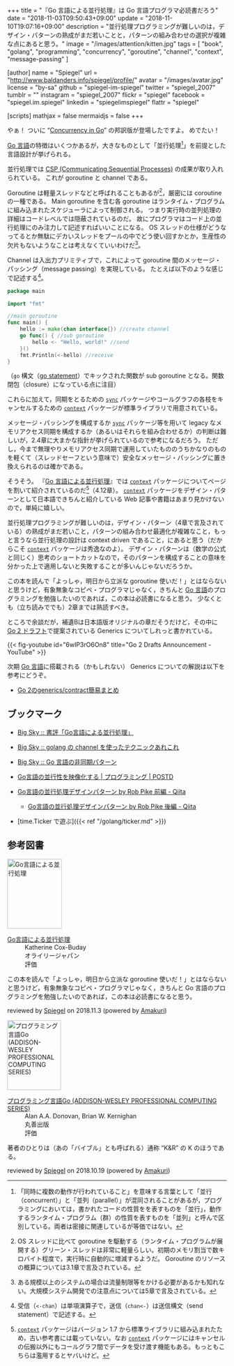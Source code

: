+++
title = "『Go 言語による並行処理』は Go 言語プログラマ必読書だろう"
date = "2018-11-03T09:50:43+09:00"
update = "2018-11-10T19:07:16+09:00"
description = "並行処理プログラミングが難しいのは，デザイン・パターンの熟成がまだ若いことと，パターンの組み合わせの選択が複雑な点にあると思う。"
image = "/images/attention/kitten.jpg"
tags = [ "book", "golang", "programming", "concurrency", "goroutine", "channel", "context", "message-passing" ]

[author]
  name      = "Spiegel"
  url       = "http://www.baldanders.info/spiegel/profile/"
  avatar    = "/images/avatar.jpg"
  license   = "by-sa"
  github    = "spiegel-im-spiegel"
  twitter   = "spiegel_2007"
  tumblr    = ""
  instagram = "spiegel_2007"
  flickr    = "spiegel"
  facebook  = "spiegel.im.spiegel"
  linkedin  = "spiegelimspiegel"
  flattr    = "spiegel"

[scripts]
  mathjax = false
  mermaidjs = false
+++

やぁ！ ついに “[Concurrency in Go](https://katherine.cox-buday.com/concurrency-in-go/)” の邦訳版が登場したですよ。
めでたい！

[Go 言語]の特徴はいくつかあるが，大きなものとして「並行処理[^cm1]」を前提とした言語設計が挙げられる。

[^cm1]: 「同時に複数の動作が行われていること」を意味する言葉として「並行（concurrent）」と「並列（parallel）」が混同されることがあるが，プログラミングにおいては，書かれたコードの性質をを表すものを「並行」，動作するランタイム・プログラム（群）の性質を表すものを「並列」と呼んで区別している。両者は密接に関連しているが等価ではない。

並行処理では [CSP (Communicating Sequential Processes)](https://dl.acm.org/citation.cfm?doid=359576.359585) の成果が取り入れられている。
これが goroutine と channel である。

Goroutine は軽量スレッドなどと呼ばれることもあるが[^thrd1]，厳密には coroutine の一種である。
Main goroutine を含む各 goroutine はランタイム・プログラムに組み込まれたスケジューラによって制御される。
つまり実行時の並列処理の詳細はコードレベルでは隠蔽されているのだ。
故にプログラマはコード上の並行処理にのみ注力して記述すればいいことになる。
OS スレッドの仕様がどうなってるとか無駄にデカいスレッドをプールの中でどう使い回すかとか，生産性の欠片もないようなことは考えなくていいわけだ[^grt1]。

[^thrd1]: OS スレッドに比べて goroutine を駆動する（ランタイム・プログラムが展開する）グリーン・スレッドは非常に軽量らしい。初期のメモリ割当で数キロバイト程度で，実行時に自動的に増減するようだ。 Goroutine のリソースの概算については3.1章で言及されている。
[^grt1]: ある規模以上のシステムの場合は流量制限等をかける必要があるかも知れない。大規模システム開発での注意点については5章で言及されている。

Channel は入出力プリミティブで，これによって goroutine 間のメッセージ・パッシング（message passing）を実現している。
たとえば以下のような感じで記述する[^ch1]。

[^ch1]: 受信（`<-chan`）は単項演算子で，送信（`chan<-`）は送信構文（send statement）で記述する。

```go
package main

import "fmt"

//main goroutine
func main() {
    hello := make(chan interface{}) //create channel
    go func() { //sub goroutine
        hello <- "Hello, world!" //send
    }()
    fmt.Println(<-hello) //receive
}
```

（`go` 構文（[go statement](https://golang.org/ref/spec#Go_statements "The Go Programming Language Specification - The Go Programming Language")）でキックされた関数が sub goroutine となる。関数閉包（closure）になっている点に注目）

これらに加えて，同期をとるための [`sync`] パッケージやコールグラフの各枝をキャンセルするための [`context`] パッケージが標準ライブラリで用意されている。

メッセージ・パッシングを構成するか [`sync`] パッケージ等を用いて legacy なメモリアクセス同期を構成するか（あるいはそれらを組み合わせるか）の判断は難しいが，2.4章に大まかな指針が挙げられているので参考になるだろう。
ただし，今まで無理やりメモリアクセス同期で運用していたもののうちかなりのものを軽くて（スレッドセーフという意味で）安全なメッセージ・パッシングに置き換えられるのは確かである。

そうそう。
『[Go 言語による並行処理]』では [`context`] パッケージについてページを割いて紹介されているのだ[^cxt1]（4.12章）。
[`context`] パッケージをデザイン・パターンとして日本語できちんと紹介している Web 記事や書籍はあまり見かけないので，単純に嬉しい。

[^cxt1]: [`context`] パッケージはバージョン 1.7 から標準ライブラリに組み込まれたため，古い参考書には載っていない。なお [`context`] パッケージにはキャンセルの伝搬以外にもコールグラフ間でデータを受け渡す機能もある。もっともこちらは濫用するとヤバいけど。

並行処理プログラミングが難しいのは，デザイン・パターン（4章で言及されている）の熟成がまだ若いこと，パターンの組み合わせ最適化が複雑なこと，もっと言うなら並行処理の設計は context driven であること，にあると思う（だからこそ [`context`] パッケージは秀逸なのよ）。
デザイン・パターンは（数学の公式と同じく）思考のショートカットなので，そのパターンを構成することの意味を分かった上で適用しないと失敗することが多いんじゃないだろうか。

この本を読んで「よっしゃ，明日から立派な goroutine 使いだ！」とはならないと思うけど，有象無象なコピペ・プログラマじゃなく，きちんと [Go 言語]のプログラミングを勉強したいのであれば，この本は必読書になると思う。
少なくとも（立ち読みででも）2章までは熟読すべき。

ところで余談だが，補遺Bは日本語版オリジナルの章だそうだけど，その中に [Go 2 ドラフト](https://blog.golang.org/go2draft "Go 2 Draft Designs - The Go Blog")で提案されている Generics についてしれっと書かれている。

{{< fig-youtube id="6wIP3rO6On8" title="Go 2 Drafts Announcement - YouTube" >}}

次期 [Go 言語]に搭載される（かもしれない） Generics についての解説は以下を参考にどうぞ。

- [Go 2のgenerics/contract簡易まとめ](https://qiita.com/lufia/items/242d25e8c93d88e22a2e)

## ブックマーク

- [Big Sky :: 書評「Go言語による並行処理」](https://mattn.kaoriya.net/software/lang/go/concurrency-in-go.htm)
- [Big Sky :: golang の channel を使ったテクニックあれこれ](http://mattn.kaoriya.net/software/lang/go/20160706165757.htm)
- [Big Sky :: Go 言語の非同期パターン](https://mattn.kaoriya.net/software/lang/go/20180531104907.htm)
- [Go言語の並行性を映像化する | プログラミング | POSTD](http://postd.cc/go_concurrency_visualize/)
- [Go言語の並行処理デザインパターン by Rob Pike 前編 - Qiita](http://qiita.com/tfutada/items/a289628d8b2d0af6152d)
    - [Go言語の並行処理デザインパターン by Rob Pike 後編 - Qiita](http://qiita.com/tfutada/items/dc8db894ac270a79ef2b)

- [time.Ticker で遊ぶ]({{< ref "/golang/ticker.md" >}})

[Go 言語による並行処理]: https://www.amazon.co.jp/exec/obidos/ASIN/4873118468/baldandersinf-22/ "Go言語による並行処理 | Katherine Cox-Buday, 山口 能迪 |本 | 通販 | Amazon"
[Go 言語]: https://golang.org/ "The Go Programming Language"
[`sync`]: https://golang.org/pkg/sync/ "sync - The Go Programming Language"
[`context`]: https://golang.org/pkg/context/ "context - The Go Programming Language"

## 参考図書

<div class="hreview">
  <div class="photo"><a class="item url" href="https://www.amazon.co.jp/exec/obidos/ASIN/4873118468/baldandersinf-22"><img src="https://images-fe.ssl-images-amazon.com/images/I/51pUKQajnaL._SL160_.jpg" width="125" height="160" alt="Go言語による並行処理"></a></div>
  <dl class="fn">
    <dt><a href="https://www.amazon.co.jp/exec/obidos/ASIN/4873118468/baldandersinf-22">Go言語による並行処理</a></dt>
    <dd>Katherine Cox-Buday</dd>
    <dd>オライリージャパン</dd>
    <dd>評価&nbsp;<span class="fa-sm" style="color:goldenrod;">
      <i class="fas fa-star"></i>
      <i class="fas fa-star"></i>
      <i class="fas fa-star"></i>
      <i class="fas fa-star"></i>
      <i class="fas fa-star"></i>
    </span></dd>
  </dl>
  <p class="description">この本を読んで「よっしゃ，明日から立派な goroutine 使いだ！」とはならないと思うけど，有象無象なコピペ・プログラマじゃなく，きちんと Go 言語のプログラミングを勉強したいのであれば，この本は必読書になると思う。</p>
  <p class="powered-by" >reviewed by <a href='#maker' class='reviewer'>Spiegel</a> on <abbr class="dtreviewed">2018.11.3</abbr> (powered by <a href="https://dadadadone.com/amakuri/" >Amakuri</a>)</p>
</div>

<div class="hreview">
  <div class="photo"><a class="item url" href="https://www.amazon.co.jp/exec/obidos/ASIN/4621300253/baldandersinf-22"><img src="https://images-fe.ssl-images-amazon.com/images/I/41meaSLNFfL._SL160_.jpg" width="123" height="160" alt="プログラミング言語Go (ADDISON-WESLEY PROFESSIONAL COMPUTING SERIES)"></a></div>
    <dl class="fn">
      <dt><a href="https://www.amazon.co.jp/exec/obidos/ASIN/4621300253/baldandersinf-22">プログラミング言語Go (ADDISON-WESLEY PROFESSIONAL COMPUTING SERIES)</a></dt>
      <dd>Alan A.A. Donovan, Brian W. Kernighan</dd>
      <dd>丸善出版</dd>
      <dd>評価&nbsp;<span class="fa-sm" style="color:goldenrod;">
        <i class="fas fa-star"></i>
        <i class="fas fa-star"></i>
        <i class="fas fa-star"></i>
        <i class="fas fa-star"></i>
        <i class="fas fa-star"></i>
      </span></dd>
  </dl>
  <p class="description">著者のひとりは（あの「バイブル」とも呼ばれる）通称 “K&amp;R” の K のほうである。</p>
  <p class="powered-by" >reviewed by <a href='#maker' class='reviewer'>Spiegel</a> on <abbr class="dtreviewed">2018.10.19</abbr> (powered by <a href="https://dadadadone.com/amakuri/" >Amakuri</a>)</p>
</div>
